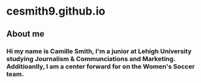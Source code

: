 # cesmith9.github.io
## About me 
### Hi my name is Camille Smith, I'm a junior at Lehigh University studying Journalism & Communciations and Marketing. Additioanlly, I am a center forward for on the Women's Soccer team.
